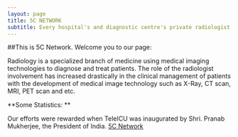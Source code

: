 ```yaml
---
layout: page
title: 5C NETWORK
subtitle: Every hospital's and diagnostic centre's private radiologist
---
```


##This is 5C Network. Welcome you to our page:

Radiology is a specialized branch of medicine using medical imaging technologies to diagnose and treat patients. The role of the radiologist involvement has increased drastically in the clinical management of patients with the development of medical image technology such as X-Ray, CT scan, MRI, PET scan and etc.

**Some Statistics: **



 Our efforts were rewarded when TeleICU was inaugurated by Shri. Pranab Mukherjee, the President of India. [5C Network](http://www.5cnetwork.com/#/home) 
